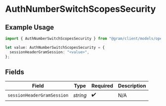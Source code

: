 # AuthNumberSwitchScopesSecurity

## Example Usage

```typescript
import { AuthNumberSwitchScopesSecurity } from "@gram/client/models/operations";

let value: AuthNumberSwitchScopesSecurity = {
  sessionHeaderGramSession: "<value>",
};
```

## Fields

| Field                      | Type                       | Required                   | Description                |
| -------------------------- | -------------------------- | -------------------------- | -------------------------- |
| `sessionHeaderGramSession` | *string*                   | :heavy_check_mark:         | N/A                        |